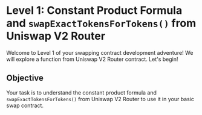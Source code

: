 # Level 1: Constant Product Formula and `swapExactTokensForTokens()` from Uniswap V2 Router

Welcome to Level 1 of your swapping contract development adventure! We will explore a function from Uniswap V2 Router contract. Let's begin!

## Objective

Your task is to understand the constant product formula and `swapExactTokensForTokens()` from Uniswap V2 Router to use it in your basic swap contract.
